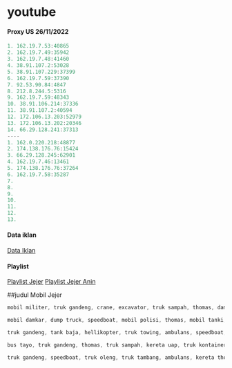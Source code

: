 # youtube


#### Proxy US 26/11/2022
```js
1. 162.19.7.53:40865
2. 162.19.7.49:35942
3. 162.19.7.48:41460
4. 38.91.107.2:53028
5. 38.91.107.229:37399
6. 162.19.7.59:37390
7. 92.53.90.84:4847
8. 212.8.244.5:5316
9. 162.19.7.59:48343
10. 38.91.106.214:37336
11. 38.91.107.2:40594
12. 172.106.13.203:52979
13. 172.106.13.202:20346
14. 66.29.128.241:37313
----
1. 162.0.220.218:48877
2. 174.138.176.76:15424
3. 66.29.128.245:62901
4. 162.19.7.46:13461
5. 174.138.176.76:37264
6. 162.19.7.58:35287
7. 
8. 
9. 
10. 
11. 
12. 
13. 
```


#### Data iklan
[Data Iklan](https://www.prepostseo.com/tool/fake-address-generator)

#### Playlist
[Playlist Jejer](https://youtube.com/playlist?list=PLm1f3GEEI-PNXkX0r5tCwdxFvAr2gpnvb)
[Playlist Jejer Anin](https://youtube.com/playlist?list=PLLO53DDvf_gHPJ-dfQF74koCD3bHdp0hM)


##judul Mobil Jejer

```js
mobil militer, truk gandeng, crane, excavator, truk sampah, thomas, damkar, truk tambang, kereta uap mobil jejer
```
```js
mobil damkar, dump truck, speedboat, mobil polisi, thomas, mobil tanki, helikopter, kereta uap mobil jejer
```
```js
truk gandeng, tank baja, hellikopter, truk towing, ambulans, speedboat, bulldozer, mobil jeep mobil jejer
```
```js
bus tayo, truk gandeng, thomas, truk sampah, kereta uap, truk kontainer, ambulas, mobil roket mobil jejer
```
```js
truk gandeng, speedboat, truk oleng, truk tambang, ambulans, kereta thomas, truk towing, truk tanki mobil jejer
```
